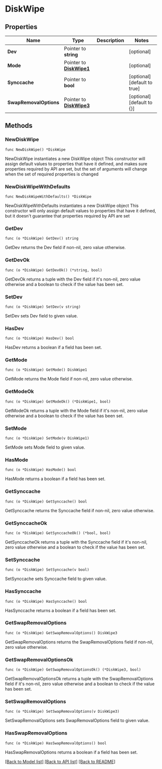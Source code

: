 # DiskWipe

## Properties

Name | Type | Description | Notes
------------ | ------------- | ------------- | -------------
**Dev** | Pointer to **string** |  | [optional] 
**Mode** | Pointer to [**DiskWipe1**](DiskWipe1.md) |  | [optional] 
**Synccache** | Pointer to **bool** |  | [optional] [default to true]
**SwapRemovalOptions** | Pointer to [**DiskWipe3**](DiskWipe3.md) |  | [optional] [default to {}]

## Methods

### NewDiskWipe

`func NewDiskWipe() *DiskWipe`

NewDiskWipe instantiates a new DiskWipe object
This constructor will assign default values to properties that have it defined,
and makes sure properties required by API are set, but the set of arguments
will change when the set of required properties is changed

### NewDiskWipeWithDefaults

`func NewDiskWipeWithDefaults() *DiskWipe`

NewDiskWipeWithDefaults instantiates a new DiskWipe object
This constructor will only assign default values to properties that have it defined,
but it doesn't guarantee that properties required by API are set

### GetDev

`func (o *DiskWipe) GetDev() string`

GetDev returns the Dev field if non-nil, zero value otherwise.

### GetDevOk

`func (o *DiskWipe) GetDevOk() (*string, bool)`

GetDevOk returns a tuple with the Dev field if it's non-nil, zero value otherwise
and a boolean to check if the value has been set.

### SetDev

`func (o *DiskWipe) SetDev(v string)`

SetDev sets Dev field to given value.

### HasDev

`func (o *DiskWipe) HasDev() bool`

HasDev returns a boolean if a field has been set.

### GetMode

`func (o *DiskWipe) GetMode() DiskWipe1`

GetMode returns the Mode field if non-nil, zero value otherwise.

### GetModeOk

`func (o *DiskWipe) GetModeOk() (*DiskWipe1, bool)`

GetModeOk returns a tuple with the Mode field if it's non-nil, zero value otherwise
and a boolean to check if the value has been set.

### SetMode

`func (o *DiskWipe) SetMode(v DiskWipe1)`

SetMode sets Mode field to given value.

### HasMode

`func (o *DiskWipe) HasMode() bool`

HasMode returns a boolean if a field has been set.

### GetSynccache

`func (o *DiskWipe) GetSynccache() bool`

GetSynccache returns the Synccache field if non-nil, zero value otherwise.

### GetSynccacheOk

`func (o *DiskWipe) GetSynccacheOk() (*bool, bool)`

GetSynccacheOk returns a tuple with the Synccache field if it's non-nil, zero value otherwise
and a boolean to check if the value has been set.

### SetSynccache

`func (o *DiskWipe) SetSynccache(v bool)`

SetSynccache sets Synccache field to given value.

### HasSynccache

`func (o *DiskWipe) HasSynccache() bool`

HasSynccache returns a boolean if a field has been set.

### GetSwapRemovalOptions

`func (o *DiskWipe) GetSwapRemovalOptions() DiskWipe3`

GetSwapRemovalOptions returns the SwapRemovalOptions field if non-nil, zero value otherwise.

### GetSwapRemovalOptionsOk

`func (o *DiskWipe) GetSwapRemovalOptionsOk() (*DiskWipe3, bool)`

GetSwapRemovalOptionsOk returns a tuple with the SwapRemovalOptions field if it's non-nil, zero value otherwise
and a boolean to check if the value has been set.

### SetSwapRemovalOptions

`func (o *DiskWipe) SetSwapRemovalOptions(v DiskWipe3)`

SetSwapRemovalOptions sets SwapRemovalOptions field to given value.

### HasSwapRemovalOptions

`func (o *DiskWipe) HasSwapRemovalOptions() bool`

HasSwapRemovalOptions returns a boolean if a field has been set.


[[Back to Model list]](../README.md#documentation-for-models) [[Back to API list]](../README.md#documentation-for-api-endpoints) [[Back to README]](../README.md)


